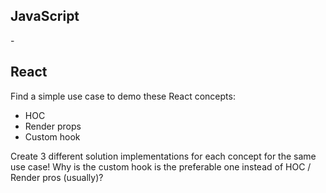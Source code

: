 ## JavaScript

\-

## React

Find a simple use case to demo these React concepts:

- HOC
- Render props
- Custom hook

Create 3 different solution implementations for each concept for the same use case!
Why is the custom hook is the preferable one instead of HOC / Render pros (usually)?
